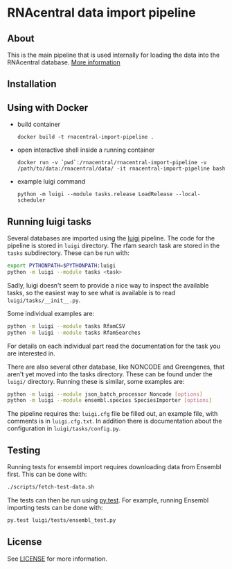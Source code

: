 # RNAcentral data import pipeline

## About

This is the main pipeline that is used internally for loading the data into the RNAcentral database.
[More information](http://www.ebi.ac.uk/seqdb/confluence/display/RNAC/RNAcentral+data+import+pipeline)

## Installation

## Using with Docker

* build container
  ```
  docker build -t rnacentral-import-pipeline .
  ```

* open interactive shell inside a running container
  ```
  docker run -v `pwd`:/rnacentral/rnacentral-import-pipeline -v /path/to/data:/rnacentral/data/ -it rnacentral-import-pipeline bash
  ```

* example luigi command

  ```
  python -m luigi --module tasks.release LoadRelease --local-scheduler
  ```

## Running luigi tasks

Several databases are imported using the
[luigi](https://github.com/spotify/luigi) pipeline. The code for the pipeline
is stored in `luigi` directory. The rfam search task are stored in the `tasks`
subdirectory. These can be run with:

```sh
export PYTHONPATH=$PYTHONPATH:luigi
python -m luigi --module tasks <task>
```

Sadly, luigi doesn't seem to provide a nice way to inspect the available tasks,
so the easiest way to see what is available is to read
`luigi/tasks/__init__.py`.

Some individual examples are:

```sh
python -m luigi --module tasks RfamCSV
python -m luigi --module tasks RfamSearches
```

For details on each individual part read the documentation for the task you are
interested in.

There are also several other database, like NONCODE and Greengenes, that aren't
yet moved into the tasks directory. These can be found under the `luigi/`
directory. Running these is similar, some examples are:

```sh
python -m luigi --module json_batch_processor Noncode [options]
python -m luigi --module ensembl.species SpeciesImporter [options]
```

The pipeline requires the: `luigi.cfg` file be filled out, an example file,
with comments is in `luigi.cfg.txt`. In addition there is documentation about
the configuration in `luigi/tasks/config.py`.

## Testing

Running tests for ensembl import requires downloading data from Ensembl first.
This can be done with:

```sh
./scripts/fetch-test-data.sh
```

The tests can then be run using [py.test](http://pytest.org). For example,
running Ensembl importing tests can be done with:

```sh
py.test luigi/tests/ensembl_test.py
```

## License

See [LICENSE](https://github.com/RNAcentral/rnacentral-import-pipeline/blob/master/LICENSE) for more information.
